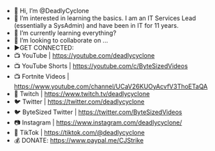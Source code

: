 - 👋 Hi, I’m @DeadlyCyclone
- 👀 I’m interested in learning the basics. I am an IT Services Lead (essentially a SysAdmin) and have been in IT for 11 years.
- 🌱 I’m currently learning everything?
- 💞️ I’m looking to collaborate on ...
- ▶️GET CONNECTED:
- 📺 YouTube | https://youtube.com/deadlycyclone
- 📺 YouTube Shorts | https://youtube.com/c/ByteSizedVideos
- 📺 Fortnite Videos | https://www.youtube.com/channel/UCaV26KUOyAcvfV3ThoETaQA
- 🎥 Twitch | https://www.twitch.tv/deadlycyclone
- 🐦 Twitter | https://twitter.com/deadlycyclone
- 🐦 ByteSized Twitter | https://twitter.com/ByteSizedVideos
- 📷 Instagram | https://www.instagram.com/deadlycyclone/
- 📱 TikTok | https://tiktok.com/@deadlycyclone
- 💰 DONATE: https://www.paypal.me/CJStrike

<!---
DeadlyCyclone/DeadlyCyclone is a ✨ special ✨ repository because its `README.md` (this file) appears on your GitHub profile.
You can click the Preview link to take a look at your changes.
--->
